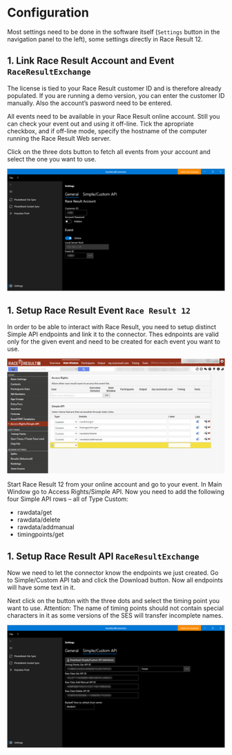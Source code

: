 ﻿# Configuration

Most settings need to be done in the software itself (`Settings` button in the navigation panel to the left), some settings directly in Race Result 12.

## 1. Link Race Result Account and Event `RaceResultExchange`

The license is tied to your Race Result customer ID and is therefore already populated. If you are running a demo version, you can enter the customer ID manually. Also the account’s pasword need to be entered.

All events need to be available in your Race Result online account. Still you can check your event out and using it off-line. Tick the apropriate checkbox, and if off-line mode, specify the hostname of the computer running the Race Result Web server.

Click on the three dots button to fetch all events from your account and select the one you want to use.

![Screenshot](configuration_linkrr.png)

## 1. Setup Race Result Event `Race Result 12`

In order to be able to interact with Race Result, you need to setup distinct Simple API endpoints and link it to the connector. Thes ednpoints are valid only for the given event and need to be created for each event you want to use.

![Screenshot](configuration_rr.png)

Start Race Result 12 from your online account and go to your event. In Main Window go to Access Rights/Simple API. Now you need to add the following four Simple API rows – all of Type Custom:

* rawdata/get
* rawdata/delete
* rawdata/addmanual
* timingpoints/get

## 1. Setup Race Result API `RaceResultExchange`

Now we need to let the connector know the endpoints we just created. Go to Simple/Custom API tab and click the Download button. Now all endpoints will have some text in it.

Next click on the button with the three dots and select the timing point you want to use. Attention: The name of timing points should not contain special characters in it as some versions of the SES will transfer incomplete names.

![Screenshot](configuration_api.png)
